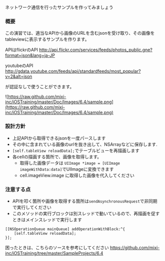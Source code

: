 ネットワーク通信を行ったサンプルを作ってみましょう

### 概要

この演習では、適当なAPIから画像のURLを含むjsonを受け取り、その画像をtableviewに表示するサンプルを作ります。

APIはflickrのAPI
http://api.flickr.com/services/feeds/photos_public.gne?format=json&lang=ja-JP

youtubeのAPI
http://gdata.youtube.com/feeds/api/standardfeeds/most_popular?v=2&alt=json

が認証なしで使うことができます。

![https://raw.github.com/mixi-inc/iOSTraining/master/Doc/Images/6.4/sample.png](https://raw.github.com/mixi-inc/iOSTraining/master/Doc/Images/6.4/sample.png)


### 設計方針

- 上記APIから取得できるjsonを一度パースします
- その中に含まれている画像のurlを抜き出して、NSArrayなどに保存します.
- `[self.tableView reloadData];`でテーブルビューを再描画します
- 各cellの描画する箇所で、画像を取得します。
  - 取得した画像データは `UIImage *image = [UIImage imageWithData:data]`でUIImageに変換できます
  - cell.imageView.image に取得した画像を代入してください


### 注意する点
- APIを叩く箇所や画像を取得する箇所は`sendAsynchronousRequest`で非同期で実行してください
 - このメソッドの実行ブロックは別スレッドで動いているので、再描画を促すときはメインスレッドで実行します
```
[[NSOperationQueue mainQueue] addOperationWithBlock:^{
    [self.tableView reloadData];
}];
```


困ったときは、こちらのソースを参考にしてください
https://github.com/mixi-inc/iOSTraining/tree/master/SampleProjects/6.4


